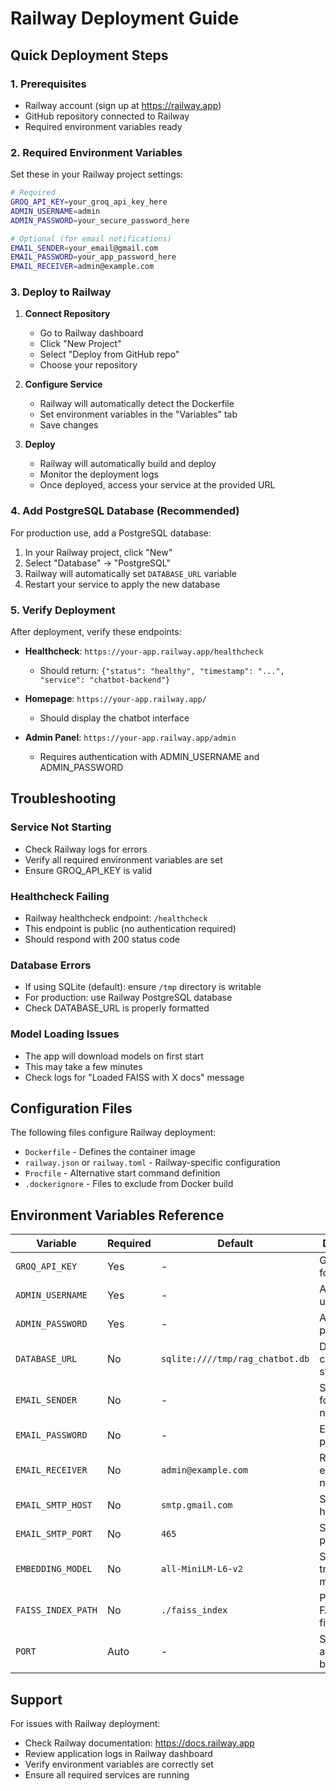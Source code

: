 # Railway Deployment Guide

## Quick Deployment Steps

### 1. Prerequisites
- Railway account (sign up at https://railway.app)
- GitHub repository connected to Railway
- Required environment variables ready

### 2. Required Environment Variables

Set these in your Railway project settings:

```bash
# Required
GROQ_API_KEY=your_groq_api_key_here
ADMIN_USERNAME=admin
ADMIN_PASSWORD=your_secure_password_here

# Optional (for email notifications)
EMAIL_SENDER=your_email@gmail.com
EMAIL_PASSWORD=your_app_password_here
EMAIL_RECEIVER=admin@example.com
```

### 3. Deploy to Railway

1. **Connect Repository**
   - Go to Railway dashboard
   - Click "New Project"
   - Select "Deploy from GitHub repo"
   - Choose your repository

2. **Configure Service**
   - Railway will automatically detect the Dockerfile
   - Set environment variables in the "Variables" tab
   - Save changes

3. **Deploy**
   - Railway will automatically build and deploy
   - Monitor the deployment logs
   - Once deployed, access your service at the provided URL

### 4. Add PostgreSQL Database (Recommended)

For production use, add a PostgreSQL database:

1. In your Railway project, click "New"
2. Select "Database" → "PostgreSQL"
3. Railway will automatically set `DATABASE_URL` variable
4. Restart your service to apply the new database

### 5. Verify Deployment

After deployment, verify these endpoints:

- **Healthcheck**: `https://your-app.railway.app/healthcheck`
  - Should return: `{"status": "healthy", "timestamp": "...", "service": "chatbot-backend"}`

- **Homepage**: `https://your-app.railway.app/`
  - Should display the chatbot interface

- **Admin Panel**: `https://your-app.railway.app/admin`
  - Requires authentication with ADMIN_USERNAME and ADMIN_PASSWORD

## Troubleshooting

### Service Not Starting
- Check Railway logs for errors
- Verify all required environment variables are set
- Ensure GROQ_API_KEY is valid

### Healthcheck Failing
- Railway healthcheck endpoint: `/healthcheck`
- This endpoint is public (no authentication required)
- Should respond with 200 status code

### Database Errors
- If using SQLite (default): ensure `/tmp` directory is writable
- For production: use Railway PostgreSQL database
- Check DATABASE_URL is properly formatted

### Model Loading Issues
- The app will download models on first start
- This may take a few minutes
- Check logs for "Loaded FAISS with X docs" message

## Configuration Files

The following files configure Railway deployment:

- `Dockerfile` - Defines the container image
- `railway.json` or `railway.toml` - Railway-specific configuration
- `Procfile` - Alternative start command definition
- `.dockerignore` - Files to exclude from Docker build

## Environment Variables Reference

| Variable | Required | Default | Description |
|----------|----------|---------|-------------|
| `GROQ_API_KEY` | Yes | - | Groq API key for LLM |
| `ADMIN_USERNAME` | Yes | - | Admin panel username |
| `ADMIN_PASSWORD` | Yes | - | Admin panel password |
| `DATABASE_URL` | No | `sqlite:////tmp/rag_chatbot.db` | Database connection string |
| `EMAIL_SENDER` | No | - | Sender email for notifications |
| `EMAIL_PASSWORD` | No | - | Email app password |
| `EMAIL_RECEIVER` | No | `admin@example.com` | Receiver email for notifications |
| `EMAIL_SMTP_HOST` | No | `smtp.gmail.com` | SMTP server host |
| `EMAIL_SMTP_PORT` | No | `465` | SMTP server port |
| `EMBEDDING_MODEL` | No | `all-MiniLM-L6-v2` | Sentence transformer model |
| `FAISS_INDEX_PATH` | No | `./faiss_index` | Path to FAISS index files |
| `PORT` | Auto | - | Set automatically by Railway |

## Support

For issues with Railway deployment:
- Check Railway documentation: https://docs.railway.app
- Review application logs in Railway dashboard
- Verify environment variables are correctly set
- Ensure all required services are running
